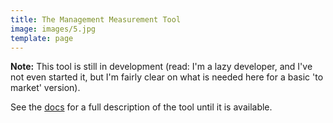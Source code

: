 ```yaml
---
title: The Management Measurement Tool
image: images/5.jpg
template: page
---
```


<div class="important">

<strong>Note:</strong> This tool is still in development (read: I'm a lazy developer, and I've not even started it, but I'm fairly clear on what is needed here for a basic 'to market' version).

</div>

See the [docs](/docs/the-tool) for a full description of the tool until it is available.